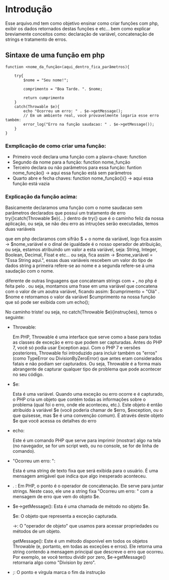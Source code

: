 # Introdução
Esse arquivo.md tem como objetivo ensinar como criar funções com php, exibir os dados retornados destas funções e etc...
bem como explicar breviamente conceitos como: declaração de variável, concatenação de strings e tratamento de erros.


## Sintaxe de uma função em php


    function <nome_da_função>(aqui_dentro_fica_parâmetros){

        try{
            $nome = "Seu nome!";

            comprimento = "Boa Tarde. ". $nome;

            return cumprimento
        }
        catch(Throwable $e){
            echo "Ocorreu um erro: " . $e->getMessage();
            // Em um ambiente real, você provavelmente logaria esse erro também:
            error_log("Erro na função saudacao: " . $e->getMessage());
        }
    }

### Exmplicação de como criar uma função: 

- Primeiro você declara uma função com a plavra-chave: function
- Segundo da nome para a função: function nome_função
- Terceiro declara ou não parâmetros para essa função: funtion nome_função() -> aqui essa função está sem parâmetros
- Quarto abre e fecha chaves: function nome_função(){} -> aqui essa função está vazia


### Explicação da função acima:
Basicamente declaramos uma função com o nome saudacao sem parâmetros declarados que possui um tratamento de erro try{}catch(Throwable $e){...}
dentro de try{} que é o caminho feliz da nossa aplicação, ou seja, se não deu erro as intruções serão executadas, temos duas variáveis 

que em php declaramos com sifrão $ + o nome da variável, logo fica assim -> $nome_variável e o dinal de igualdade é o nosso operador de
atribuição, ou seja, estamos atribuindo um valor a esta variável, seja: String, Integer, Boolean, Decimal, Float e etc...
ou seja, fica assim -> $nome_variável = "Essa String aqui.", essas duas variáveis rescebem um valor do tipo de dados string
a primeira refere-se ao nome e a segunda refere-se á uma saudação com o nome.
    
diferente de outras linguagens que concatenam strings com + , no php é feita pelo .
ou seja, montamos uma frase em uma variável que concatena com o valor de um aoutra variável, ficando assim:
$cumprimento = "Olá" . $nome e retornamos o valor da variável $cumprimento na nossa função que só pode ser
exibida com um echo();

No caminho triste! ou seja, no catch(Throwable $e){instruções}, temos o seguinte:

- Throwable: 
    
    Em PHP, Throwable é uma interface que serve como a base para todas as classes de exceção e erro que podem ser capturadas. Antes do PHP 7, você só podia usar Exception aqui. Com o PHP 7 e versões posteriores, Throwable foi introduzido para incluir também os "erros" (como TypeError ou DivisionByZeroError) que antes eram considerados fatais e não podiam ser capturados. Ou seja, Throwable é a forma mais abrangente de capturar qualquer tipo de problema que pode acontecer no seu código.

- $e: 
    
    Esta é uma variável. Quando uma exceção ou erro ocorre e é capturado, o PHP cria um objeto que contém todas as informações sobre o problema (qual foi o erro, onde ele aconteceu, etc.). Este objeto é então atribuído à variável $e (você poderia chamar de $erro, $exception, ou o que quisesse, mas $e é uma convenção comum). É através deste objeto $e que você acessa os detalhes do erro

- echo: 
    
    Este é um comando PHP que serve para imprimir (mostrar) algo na tela (no navegador, se for um script web, ou no console, se for de linha de comando).

- "Ocorreu um erro: ": 
    
    Esta é uma string de texto fixa que será exibida para o usuário. É uma mensagem amigável que indica que algo inesperado aconteceu.

- . :
    Em PHP, o ponto é o operador de concatenação. Ele serve para juntar strings. Neste caso, ele une a string fixa "Ocorreu um erro: " com a mensagem de erro que vem do objeto $e.

- $e->getMessage(): Esta é uma chamada de método no objeto $e.

    $e: O objeto que representa a exceção capturada.

    ->: O "operador de objeto" que usamos para acessar propriedades ou métodos de um objeto.

    getMessage(): Este é um método disponível em todos os objetos Throwable (e, portanto, em todas as exceções e erros). Ele retorna uma string contendo a mensagem principal que descreve o erro que ocorreu. Por exemplo, se você tentou dividir por zero, $e->getMessage() retornaria algo como "Division by zero".

- ;: 
    O ponto e vírgula marca o fim da instrução